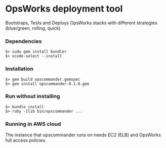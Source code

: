 OpsWorks deployment tool
============

Bootstraps, Tests and Deploys OpsWorks stacks with different strategies (blue/green, rolling, quick)

### Dependencies ###
```
$> sudo gem install bundler
$> xcode-select --install
```

### Installation ###

```
$> gem build opscommander.gemspec
$> gem install opscommander-0.1.0.gem
``` 

### Run without installing ###

```
$> bundle install
$> ruby -Ilib bin/opscommander ... 
```

### Running in AWS cloud ###

The instance that opscommander runs on needs EC2 (ELB) and OpsWorks full access policies.



